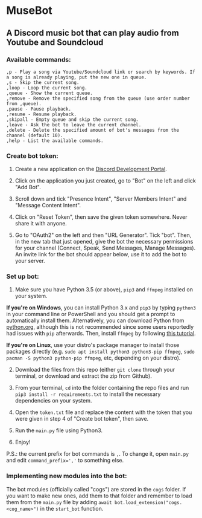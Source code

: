 # MuseBot

## <b>A Discord music bot that can play audio from Youtube and Soundcloud</b>

### Available commands:

```
,p - Play a song via Youtube/Soundcloud link or search by keywords. If a song is already playing, put the new one in queue.
,s - Skip the current song.
,loop - Loop the current song.
,queue - Show the current queue.
,remove - Remove the specified song from the queue (use order number from ,queue).
,pause - Pause playback.
,resume - Resume playback.
,skipall - Empty queue and skip the current song.
,leave - Ask the bot to leave the current channel.
,delete - Delete the specified amount of bot's messages from the channel (default 10).
,help - List the available commands.
```

### Create bot token:

1. Create a new application on the [Discord Development Portal](https://discord.com/developers/applications).

2. Click on the application you just created, go to "Bot" on the left and click "Add Bot".

3. Scroll down and tick "Presence Intent", "Server Members Intent" and "Message Content Intent".

4. Click on "Reset Token", then save the given token somewhere. Never share it with anyone.

5. Go to "OAuth2" on the left and then "URL Generator". Tick "bot". Then, in the new tab that just opened, give the bot the necessary permissions for your channel (Connect, Speak, Send Messages, Manage Messages). An invite link for the bot should appear below, use it to add the bot to your server.

### Set up bot:

1. Make sure you have Python 3.5 (or above), `pip3` and `ffmpeg` installed on your system.

**If you're on Windows**, you can install Python 3.x and `pip3` by typing `python3` in your command line or PowerShell and you should get a prompt to automatically install them. Alternatively, you can download Python from [python.org](https://www.python.org/), although this is not recommended since some users reportedly had issues with `pip` afterwards. Then, install `ffmpeg` by following [this tutorial](https://www.geeksforgeeks.org/how-to-install-ffmpeg-on-windows/).

**If you're on Linux**, use your distro's package manager to install those packages directly (e.g. `sudo apt install python3 python3-pip ffmpeg`, `sudo pacman -S python3 python-pip ffmpeg`, etc, depending on your distro).

2. Download the files from this repo (either `git clone` through your terminal, or download and extract the zip from Github).

3. From your terminal, `cd` into the folder containing the repo files and run `pip3 install -r requirements.txt` to install the necessary dependencies on your system.

4. Open the `token.txt` file and replace the content with the token that you were given in step 4 of "Create bot token", then save.

5. Run the `main.py` file using Python3.

6. Enjoy!

P.S.: the current prefix for bot commands is `,`. To change it, open `main.py` and edit `command_prefix=','` to something else.

### Implementing new modules into the bot:

The bot modules (officially called "cogs") are stored in the `cogs` folder. If you want to make new ones, add them to that folder and remember to load them from the `main.py` file by adding `await bot.load_extension("cogs.<cog_name>")` in the `start_bot` function.

